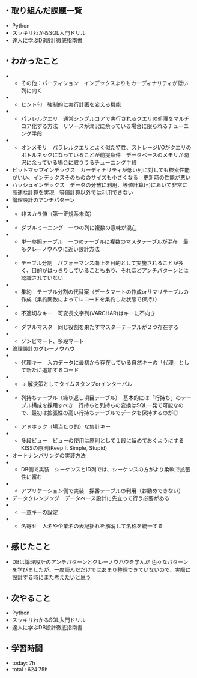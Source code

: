 ## ・取り組んだ課題一覧
- Python
- スッキリわかるSQL入門ドリル
- 達人に学ぶDB設計徹底指南書

## ・わかったこと
- - その他：パーティション　インデックスよりもカーディナリティが低い列に向く
- - ヒント句　強制的に実行計画を変える機能
- - パラレルクエリ　通常シングルコアで実行されるクエリの処理をマルチコア化する方法　リソースが潤沢に余っている場合に限られるチューニング手段
- - オンメモリ　パラレルクエリとよく似た特性、ストレージI/Oがクエリのボトルネックになっていることが前提条件　データベースのメモリが潤沢に余っている場合に取りうるチューニング手段
- ビットマップインデックス　カーディナリティが低い列に対しても検索性能がいい、インデックスそのもののサイズも小さくなる　更新時の性能が悪い
- ハッシュインデックス　データの分散に利用、等値計算(=)において非常に高速な計算を実現　等値計算以外では利用できない
- 論理設計のアンチパターン
- - 非スカラ値（第一正規系未満）
- - ダブルミーニング　一つの列に複数の意味が混在
- - 単一参照テーブル　一つのテーブルに複数のマスタテーブルが混在　最もグレーノウハウに近い設計方法
- - テーブル分割　パフォーマンス向上を目的として実施されることが多く、目的がはっきりしていることもあり、それほどアンチパターンとは認識されていない
- - 集約　テーブル分割の代替案（データマートの作成orサマリテーブルの作成（集約関数によってレコードを集約した状態で保持））
- - 不適切なキー　可変長文字列(VARCHAR)はキーに不向き
- - ダブルマスタ　同じ役割を果たすマスターテーブルが２つ存在する
- - ゾンビマート、多段マート
- 論理設計のグレーノウハウ
- - 代理キー　入力データに最初から存在している自然キーの「代理」として新たに追加するコード
- - → 解決策としてタイムスタンプorインターバル
- - 列持ちテーブル（繰り返し項目テーブル）　基本的には「行持ち」のテーブル構成を採用すべき　行持ちと列持ちの変換はSQL一発で可能なので、最初は拡張性の高い行持ちテーブルでデータを保持するのが◎
- - アドホック（場当たり的）な集計キー
- - 多段ビュー　ビューの使用は原則として１段に留めておくようにする　KISSの原則(Keep It Simple, Stupid)
- オートナンバリングの実装方法
- - DB側で実装　シーケンスとID列では、シーケンスの方がより柔軟で拡張性に富む
- - アプリケーション側で実装　採番テーブルの利用（お勧めできない）
- データクレンジング　データベース設計に先立って行う必要がある
- - 一意キーの設定
- - 名寄せ　人名や企業名の表記揺れを解消して名称を統一する

## ・感じたこと
- DBは論理設計のアンチパターンとグレーノウハウを学んだ
色々なパターンを学びましたが、一度読んだだけではあまり整理できていないので、実際に設計する時にまた考えたいと思う

## ・次やること
- Python
- スッキリわかるSQL入門ドリル
- 達人に学ぶDB設計徹底指南書


## ・学習時間
- today:  7h
- total  : 624.75h